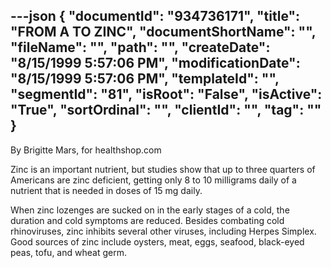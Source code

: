 ---json
{
  "documentId": "934736171",
  "title": "FROM A TO ZINC",
  "documentShortName": "",
  "fileName": "",
  "path": "",
  "createDate": "8/15/1999 5:57:06 PM",
  "modificationDate": "8/15/1999 5:57:06 PM",
  "templateId": "",
  "segmentId": "81",
  "isRoot": "False",
  "isActive": "True",
  "sortOrdinal": "",
  "clientId": "",
  "tag": ""
}
---

By Brigitte Mars, for healthshop.com 

Zinc is an important nutrient, but studies show that up to three quarters of Americans are zinc deficient, getting only 8 to 10 milligrams daily of a nutrient that is needed in doses of 15 mg daily. 

When zinc lozenges are sucked on in the early stages of a cold, the duration and cold symptoms are reduced. Besides combating cold rhinoviruses, zinc inhibits several other viruses, including Herpes Simplex. Good sources of zinc include oysters, meat, eggs, seafood, black-eyed peas, tofu, and wheat germ.
